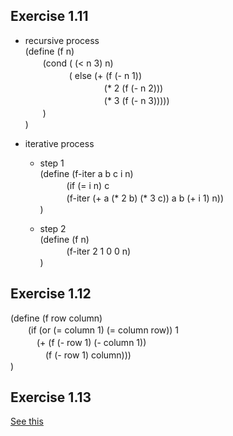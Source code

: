 ## Exercise 1.11
- recursive process  
(define (f n)  
　　(cond ( (< n 3) n)  
　　　　　( else (+  (f (- n 1))   
　　　　　　　　　(* 2 (f (- n 2)))  
　　　　　　　　　(* 3 (f (- n 3)))))    
　　)  
)  

- iterative process
  - step 1  
  (define (f-iter a b c i n)  
  　　　(if (= i n) c  
  　　　(f-iter (+ a (* 2 b) (* 3 c)) a b (+ i 1) n))  
  )  

  - step 2  
  (define (f n)  
  　　　(f-iter 2 1 0 0 n)  
  )  

## Exercise 1.12
(define (f row column)  
　　(if (or (= column 1) (= column row)) 1  
　　　(+ (f (- row 1) (- column 1))  
　　　　(f (- row 1) column)))  
)  

## Exercise 1.13
[See this](http://sicp.readthedocs.io/en/latest/chp1/13.html) 
